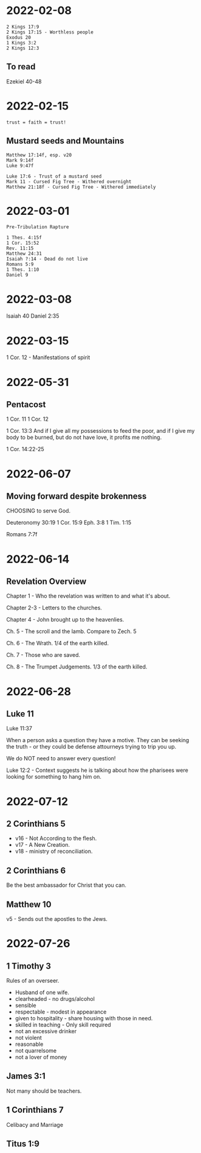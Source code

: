 # 2022-02-08

    2 Kings 17:9
    2 Kings 17:15 - Worthless people
    Exodus 20
    1 Kings 3:2
    2 Kings 12:3

## To read

Ezekiel 40-48

# 2022-02-15

    trust = faith = trust!

## Mustard seeds and Mountains

    Matthew 17:14f, esp. v20
    Mark 9:14f
    Luke 9:47f

    Luke 17:6 - Trust of a mustard seed
    Mark 11 - Cursed Fig Tree - Withered overnight
    Matthew 21:18f - Cursed Fig Tree - Withered immediately

# 2022-03-01

    Pre-Tribulation Rapture

    1 Thes. 4:15f
    1 Cor. 15:52
    Rev. 11:15
    Matthew 24:31
    Isaiah ?:14 - Dead do not live
    Romans 5:9
    1 Thes. 1:10
    Daniel 9

# 2022-03-08

Isaiah 40
Daniel 2:35

# 2022-03-15

1 Cor. 12 - Manifestations of spirit

# 2022-05-31

## Pentacost

1 Cor. 11
1 Cor. 12

1 Cor. 13:3 And if I give all my possessions to feed the poor, and if I give my
body to be burned, but do not have love, it profits me nothing.

1 Cor. 14:22-25

# 2022-06-07

## Moving forward despite brokenness

CHOOSING to serve God.

Deuteronomy 30:19
1 Cor. 15:9
Eph. 3:8
1 Tim. 1:15

Romans 7:7f

# 2022-06-14

## Revelation Overview

Chapter 1 - Who the revelation was written to and what it's about.

Chapter 2-3 - Letters to the churches.

Chapter 4 - John brought up to the heavenlies.

Ch. 5 - The scroll and the lamb.
Compare to Zech. 5

Ch. 6 - The Wrath. 1/4 of the earth killed.

Ch. 7 - Those who are saved.

Ch. 8 - The Trumpet Judgements. 1/3 of the earth killed.

# 2022-06-28

## Luke 11

Luke 11:37

When a person asks a question they have a motive. They can be seeking the
truth - or they could be defense attourneys trying to trip you up.

We do NOT need to answer every question!

Luke 12:2 - Context suggests he is talking about how the pharisees were
looking for something to hang him on.

# 2022-07-12

## 2 Corinthians 5

- v16 - Not According to the flesh.
- v17 - A New Creation.
- v18 - ministry of reconciliation.

## 2 Corinthians 6

Be the best ambassador for Christ that you can.

## Matthew 10

v5 - Sends out the apostles to the Jews.

# 2022-07-26

## 1 Timothy 3

Rules of an overseer.

- Husband of one wife.
- clearheaded - no drugs/alcohol
- sensible
- respectable - modest in appearance
- given to hospitality - share housing with those in need.
- skilled in teaching - Only skill required
- not an excessive drinker
- not violent
- reasonable
- not quarrelsome
- not a lover of money

## James 3:1

Not many should be teachers.

## 1 Corinthians 7

Celibacy and Marriage

## Titus 1:9
